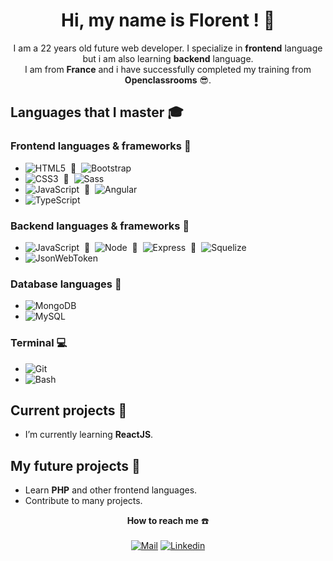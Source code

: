 <div align="center">
  
# Hi, my name is Florent ! :wave:
I am a 22 years old future web developer. I specialize in **frontend** language but i am also learning **backend** language.</br>
I am from **France** and i have successfully completed my training from **Openclassrooms** :sunglasses:.

</div>

## Languages that I master :mortar_board:

### Frontend languages & frameworks :tulip:
- ![HTML5](https://img.shields.io/badge/-HTML5-%23E44D27?style=flat-square&logo=html5&logoColor=ffffff)  :handshake:  ![Bootstrap](https://img.shields.io/badge/-Bootstrap-563D7C?style=flat-square&logo=Bootstrap)
- ![CSS3](https://img.shields.io/badge/-CSS3-%231572B6?style=flat-square&logo=css3)  :handshake:  ![Sass](https://img.shields.io/badge/-Sass-%23CC6699?style=flat-square&logo=sass&logoColor=ffffff)
- ![JavaScript](https://img.shields.io/badge/-JavaScript-%23F7DF1C?style=flat-square&logo=javascript&logoColor=black)  :handshake:  ![Angular](https://img.shields.io/badge/-Angular-DD0031?style=flat-square&logo=angular)
- ![TypeScript](https://img.shields.io/badge/TypeScript-007ACC?style=flat-square&logo=typescript&logoColor=white)

### Backend languages & frameworks :mechanical_leg:
- ![JavaScript](https://img.shields.io/badge/-JavaScript-%23F7DF1C?style=flat-square&logo=javascript&logoColor=black)  :handshake:  ![Node](https://img.shields.io/badge/-Node.js-43853D?style=flat-square&logo=node.js&logoColor=white)  :handshake:  ![Express](https://img.shields.io/badge/Express.js-404D59?style=flat-square)  :handshake:  ![Squelize](https://img.shields.io/badge/sequelize-323330?style=flat-square&logo=sequelize&logoColor=blue)
- ![JsonWebToken](https://img.shields.io/badge/json%20web%20tokens-323330?style=flat-square&logo=json-web-tokens&logoColor=pink)

### Database languages :floppy_disk:
- ![MongoDB](https://img.shields.io/badge/MongoDB-4EA94B?style=flat-square&logo=mongodb&logoColor=white)
- ![MySQL](https://img.shields.io/badge/MySQL-00000F?style=flat-square&logo=mysql&logoColor=white)

### Terminal :computer:
- ![Git](https://img.shields.io/badge/GIT-E44C30?style=flat-square&logo=git&logoColor=white)
- ![Bash](https://img.shields.io/badge/GNU%20Bash-4EAA25?style=flat-square&logo=GNU%20Bash&logoColor=white)

## Current projects :briefcase:
- I’m currently learning **ReactJS**.

## My future projects :calendar:
- Learn **PHP** and other frontend languages.
- Contribute to many projects.
  
<div align="center">
  
**How to reach me** :phone: </br></br>
[![Mail](https://img.shields.io/badge/-florentjouinot99@gmail.com-gray?style=flat-square&logo=gmail&logoColor=red&link=https://linkedin.com/in/florent-jouinot-9530b41b7/)](mailto:florentjouinot99@gmail.com)
[![Linkedin](https://img.shields.io/badge/-Florent%20Jouinot-blue?style=flat-square&logo=linkedin&logoColor=white&link=https://linkedin.com/in/florent-jouinot-9530b41b7/)](https://linkedin.com/in/florent-jouinot-9530b41b7/)

